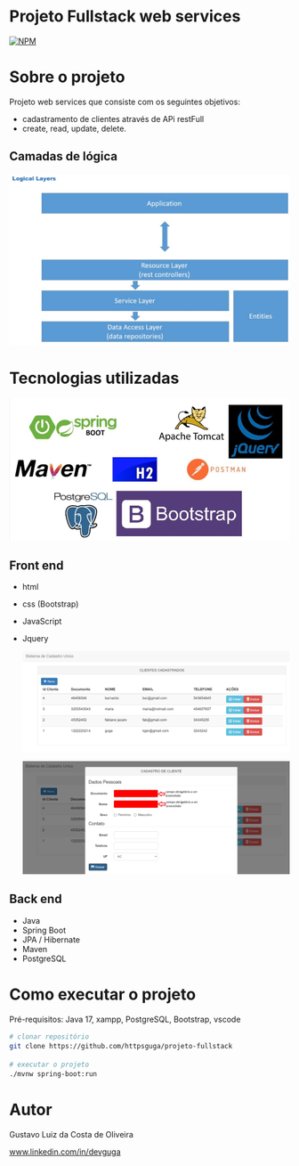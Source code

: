 # Projeto Fullstack web services
[![NPM](https://img.shields.io/npm/l/react)](https://github.com/Guga010598/workshop-springboot3-jpa/blob/main/LICENSE) 

# Sobre o projeto

Projeto web services que consiste com os seguintes objetivos:
- cadastramento de clientes através de APi restFull
- create, read, update, delete.

## Camadas de lógica
![Modelo Conceitual](https://github.com/httpsguga/projeto-fullstack/blob/main/assets/camada%20de%20logica.png)

# Tecnologias utilizadas
![tools](https://github.com/httpsguga/projeto-fullstack/blob/main/assets/fullstack.jpg)

## Front end
- html
- css (Bootstrap)
- JavaScript
- Jquery

  ![metodo Get](https://github.com/httpsguga/projeto-fullstack/blob/main/assets/get.png)

  ![metodo Post](https://github.com/httpsguga/projeto-fullstack/blob/main/assets/post.png)
  
## Back end
- Java
- Spring Boot
- JPA / Hibernate
- Maven
- PostgreSQL
  
# Como executar o projeto

Pré-requisitos:
Java 17,
xampp,
PostgreSQL,
Bootstrap,
vscode 
```bash
# clonar repositório
git clone https://github.com/httpsguga/projeto-fullstack

# executar o projeto
./mvnw spring-boot:run
```
# Autor

Gustavo Luiz da Costa de Oliveira

www.linkedin.com/in/devguga

